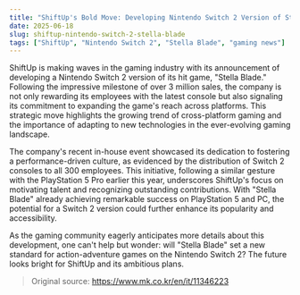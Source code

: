 ```yaml
---
title: "ShiftUp's Bold Move: Developing Nintendo Switch 2 Version of Stella Blade"
date: 2025-06-18
slug: shiftup-nintendo-switch-2-stella-blade
tags: ["ShiftUp", "Nintendo Switch 2", "Stella Blade", "gaming news"]
---
```


ShiftUp is making waves in the gaming industry with its announcement of developing a Nintendo Switch 2 version of its hit game, "Stella Blade." Following the impressive milestone of over 3 million sales, the company is not only rewarding its employees with the latest console but also signaling its commitment to expanding the game's reach across platforms. This strategic move highlights the growing trend of cross-platform gaming and the importance of adapting to new technologies in the ever-evolving gaming landscape.

The company's recent in-house event showcased its dedication to fostering a performance-driven culture, as evidenced by the distribution of Switch 2 consoles to all 300 employees. This initiative, following a similar gesture with the PlayStation 5 Pro earlier this year, underscores ShiftUp's focus on motivating talent and recognizing outstanding contributions. With "Stella Blade" already achieving remarkable success on PlayStation 5 and PC, the potential for a Switch 2 version could further enhance its popularity and accessibility.

As the gaming community eagerly anticipates more details about this development, one can't help but wonder: will "Stella Blade" set a new standard for action-adventure games on the Nintendo Switch 2? The future looks bright for ShiftUp and its ambitious plans.

> Original source: https://www.mk.co.kr/en/it/11346223